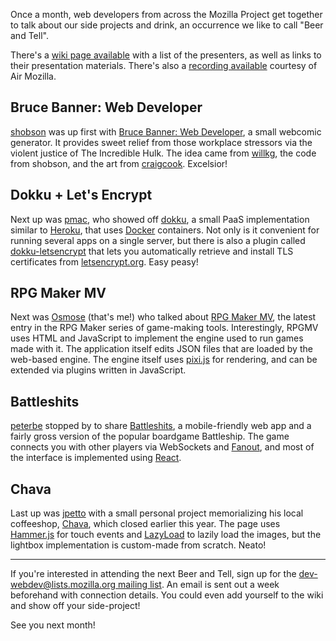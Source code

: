 Once a month, web developers from across the Mozilla Project get together to
talk about our side projects and drink, an occurrence we like to call "Beer and
Tell".

There's a [wiki page available][wiki] with a list of the presenters, as well as
links to their presentation materials. There's also a [recording
available][recording] courtesy of Air Mozilla.

[wiki]: https://wiki.mozilla.org/Webdev/Beer_And_Tell/February_2016
[recording]: https://air.mozilla.org/webdev-beer-and-tell-20160219/

## Bruce Banner: Web Developer
[shobson][] was up first with [Bruce Banner: Web Developer][], a small webcomic
generator. It provides sweet relief from those workplace stressors via the
violent justice of The Incredible Hulk. The idea came from [willkg][], the code
from shobson, and the art from [craigcook][]. Excelsior!

[shobson]: https://mozillians.org/en-US/u/stephaniehobson/
[Bruce Banner: Web Developer]: http://stephaniehobson.github.io/bbwd/
[willkg]: https://mozillians.org/en-US/u/willkg/
[craigcook]: https://mozillians.org/en-US/u/craigcook/

## Dokku + Let's Encrypt
Next up was [pmac][], who showed off [dokku][], a small PaaS implementation
similar to [Heroku][], that uses [Docker][] containers. Not only is it
convenient for running several apps on a single server, but there is also a
plugin called [dokku-letsencrypt][] that lets you automatically retrieve and
install TLS certificates from [letsencrypt.org][]. Easy peasy!

[pmac]: https://mozillians.org/en-US/u/pmac/
[dokku]: http://dokku.viewdocs.io/dokku/
[Heroku]: https://heroku.com/
[Docker]: https://www.docker.com/
[dokku-letsencrypt]: https://github.com/dokku/dokku-letsencrypt
[letsencrypt.org]: https://letsencrypt.org/

## RPG Maker MV
Next was [Osmose][] (that's me!) who talked about [RPG Maker MV][], the latest
entry in the RPG Maker series of game-making tools. Interestingly, RPGMV uses
HTML and JavaScript to implement the engine used to run games made with it. The
application itself edits JSON files that are loaded by the web-based engine. The
engine itself uses [pixi.js][] for rendering, and can be extended via plugins
written in JavaScript.

[Osmose]: https://mozillians.org/en-US/u/Osmose/
[RPG Maker MV]: http://www.rpgmakerweb.com/
[pixi.js]: http://www.pixijs.com/

## Battleshits
[peterbe][] stopped by to share [Battleshits][], a mobile-friendly web app and a
fairly gross version of the popular boardgame Battleship. The game connects you
with other players via WebSockets and [Fanout][], and most of the interface is
implemented using [React][].

[peterbe]: https://mozillians.org/en-US/u/peterbe/
[Battleshits]: https://btlsh.it/
[Fanout]: https://fanout.io/
[React]: https://facebook.github.io/react/

## Chava
Last up was [jpetto][] with a small personal project memorializing his local
coffeeshop, [Chava][], which closed earlier this year. The page uses
[Hammer.js][] for touch events and [LazyLoad][] to lazily load the images, but
the lightbox implementation is custom-made from scratch. Neato!

[jpetto]: https://mozillians.org/en-US/u/jpetto/
[Chava]: http://chava.equalparts.io/
[Hammer.js]: http://hammerjs.github.io/
[LazyLoad]: http://verlok.github.io/lazyload/

---

If you're interested in attending the next Beer and Tell, sign up for the
[dev-webdev@lists.mozilla.org mailing list][mailing-list]. An email is sent out
a week beforehand with connection details. You could even add yourself to the
wiki and show off your side-project!

See you next month!

[mailing-list]: https://lists.mozilla.org/listinfo/dev-webdev
